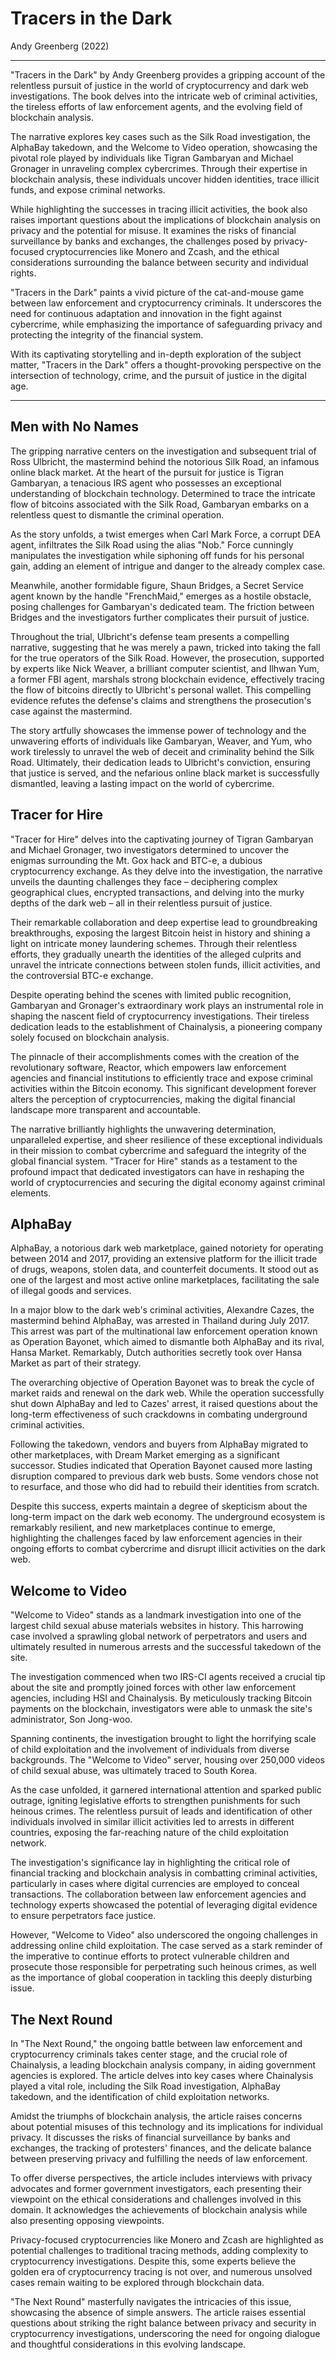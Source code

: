# Tracers in the Dark
Andy Greenberg (2022)

***

"Tracers in the Dark" by Andy Greenberg provides a gripping account of the relentless pursuit of justice in the world of cryptocurrency and dark web investigations. The book delves into the intricate web of criminal activities, the tireless efforts of law enforcement agents, and the evolving field of blockchain analysis.

The narrative explores key cases such as the Silk Road investigation, the AlphaBay takedown, and the Welcome to Video operation, showcasing the pivotal role played by individuals like Tigran Gambaryan and Michael Gronager in unraveling complex cybercrimes. Through their expertise in blockchain analysis, these individuals uncover hidden identities, trace illicit funds, and expose criminal networks.

While highlighting the successes in tracing illicit activities, the book also raises important questions about the implications of blockchain analysis on privacy and the potential for misuse. It examines the risks of financial surveillance by banks and exchanges, the challenges posed by privacy-focused cryptocurrencies like Monero and Zcash, and the ethical considerations surrounding the balance between security and individual rights.

"Tracers in the Dark" paints a vivid picture of the cat-and-mouse game between law enforcement and cryptocurrency criminals. It underscores the need for continuous adaptation and innovation in the fight against cybercrime, while emphasizing the importance of safeguarding privacy and protecting the integrity of the financial system.

With its captivating storytelling and in-depth exploration of the subject matter, "Tracers in the Dark" offers a thought-provoking perspective on the intersection of technology, crime, and the pursuit of justice in the digital age.

***


## Men with No Names
The gripping narrative centers on the investigation and subsequent trial of Ross Ulbricht, the mastermind behind the notorious Silk Road, an infamous online black market. At the heart of the pursuit for justice is Tigran Gambaryan, a tenacious IRS agent who possesses an exceptional understanding of blockchain technology. Determined to trace the intricate flow of bitcoins associated with the Silk Road, Gambaryan embarks on a relentless quest to dismantle the criminal operation.

As the story unfolds, a twist emerges when Carl Mark Force, a corrupt DEA agent, infiltrates the Silk Road using the alias "Nob." Force cunningly manipulates the investigation while siphoning off funds for his personal gain, adding an element of intrigue and danger to the already complex case.

Meanwhile, another formidable figure, Shaun Bridges, a Secret Service agent known by the handle "FrenchMaid," emerges as a hostile obstacle, posing challenges for Gambaryan's dedicated team. The friction between Bridges and the investigators further complicates their pursuit of justice.

Throughout the trial, Ulbricht's defense team presents a compelling narrative, suggesting that he was merely a pawn, tricked into taking the fall for the true operators of the Silk Road. However, the prosecution, supported by experts like Nick Weaver, a brilliant computer scientist, and Ilhwan Yum, a former FBI agent, marshals strong blockchain evidence, effectively tracing the flow of bitcoins directly to Ulbricht's personal wallet. This compelling evidence refutes the defense's claims and strengthens the prosecution's case against the mastermind.

The story artfully showcases the immense power of technology and the unwavering efforts of individuals like Gambaryan, Weaver, and Yum, who work tirelessly to unravel the web of deceit and criminality behind the Silk Road. Ultimately, their dedication leads to Ulbricht's conviction, ensuring that justice is served, and the nefarious online black market is successfully dismantled, leaving a lasting impact on the world of cybercrime.

## Tracer for Hire
"Tracer for Hire" delves into the captivating journey of Tigran Gambaryan and Michael Gronager, two investigators determined to uncover the enigmas surrounding the Mt. Gox hack and BTC-e, a dubious cryptocurrency exchange. As they delve into the investigation, the narrative unveils the daunting challenges they face – deciphering complex geographical clues, encrypted transactions, and delving into the murky depths of the dark web – all in their relentless pursuit of justice.

Their remarkable collaboration and deep expertise lead to groundbreaking breakthroughs, exposing the largest Bitcoin heist in history and shining a light on intricate money laundering schemes. Through their relentless efforts, they gradually unearth the identities of the alleged culprits and unravel the intricate connections between stolen funds, illicit activities, and the controversial BTC-e exchange.

Despite operating behind the scenes with limited public recognition, Gambaryan and Gronager's extraordinary work plays an instrumental role in shaping the nascent field of cryptocurrency investigations. Their tireless dedication leads to the establishment of Chainalysis, a pioneering company solely focused on blockchain analysis.

The pinnacle of their accomplishments comes with the creation of the revolutionary software, Reactor, which empowers law enforcement agencies and financial institutions to efficiently trace and expose criminal activities within the Bitcoin economy. This significant development forever alters the perception of cryptocurrencies, making the digital financial landscape more transparent and accountable.

The narrative brilliantly highlights the unwavering determination, unparalleled expertise, and sheer resilience of these exceptional individuals in their mission to combat cybercrime and safeguard the integrity of the global financial system. "Tracer for Hire" stands as a testament to the profound impact that dedicated investigators can have in reshaping the world of cryptocurrencies and securing the digital economy against criminal elements.

## AlphaBay
AlphaBay, a notorious dark web marketplace, gained notoriety for operating between 2014 and 2017, providing an extensive platform for the illicit trade of drugs, weapons, stolen data, and counterfeit documents. It stood out as one of the largest and most active online marketplaces, facilitating the sale of illegal goods and services.

In a major blow to the dark web's criminal activities, Alexandre Cazes, the mastermind behind AlphaBay, was arrested in Thailand during July 2017. This arrest was part of the multinational law enforcement operation known as Operation Bayonet, which aimed to dismantle both AlphaBay and its rival, Hansa Market. Remarkably, Dutch authorities secretly took over Hansa Market as part of their strategy.

The overarching objective of Operation Bayonet was to break the cycle of market raids and renewal on the dark web. While the operation successfully shut down AlphaBay and led to Cazes' arrest, it raised questions about the long-term effectiveness of such crackdowns in combating underground criminal activities.

Following the takedown, vendors and buyers from AlphaBay migrated to other marketplaces, with Dream Market emerging as a significant successor. Studies indicated that Operation Bayonet caused more lasting disruption compared to previous dark web busts. Some vendors chose not to resurface, and those who did had to rebuild their identities from scratch.

Despite this success, experts maintain a degree of skepticism about the long-term impact on the dark web economy. The underground ecosystem is remarkably resilient, and new marketplaces continue to emerge, highlighting the challenges faced by law enforcement agencies in their ongoing efforts to combat cybercrime and disrupt illicit activities on the dark web.

## Welcome to Video
"Welcome to Video" stands as a landmark investigation into one of the largest child sexual abuse materials websites in history. This harrowing case involved a sprawling global network of perpetrators and users and ultimately resulted in numerous arrests and the successful takedown of the site.

The investigation commenced when two IRS-CI agents received a crucial tip about the site and promptly joined forces with other law enforcement agencies, including HSI and Chainalysis. By meticulously tracking Bitcoin payments on the blockchain, investigators were able to unmask the site's administrator, Son Jong-woo.

Spanning continents, the investigation brought to light the horrifying scale of child exploitation and the involvement of individuals from diverse backgrounds. The "Welcome to Video" server, housing over 250,000 videos of child sexual abuse, was ultimately traced to South Korea.

As the case unfolded, it garnered international attention and sparked public outrage, igniting legislative efforts to strengthen punishments for such heinous crimes. The relentless pursuit of leads and identification of other individuals involved in similar illicit activities led to arrests in different countries, exposing the far-reaching nature of the child exploitation network.

The investigation's significance lay in highlighting the critical role of financial tracking and blockchain analysis in combatting criminal activities, particularly in cases where digital currencies are employed to conceal transactions. The collaboration between law enforcement agencies and technology experts showcased the potential of leveraging digital evidence to ensure perpetrators face justice.

However, "Welcome to Video" also underscored the ongoing challenges in addressing online child exploitation. The case served as a stark reminder of the imperative to continue efforts to protect vulnerable children and prosecute those responsible for perpetrating such heinous crimes, as well as the importance of global cooperation in tackling this deeply disturbing issue.

## The Next Round
In "The Next Round," the ongoing battle between law enforcement and cryptocurrency criminals takes center stage, and the crucial role of Chainalysis, a leading blockchain analysis company, in aiding government agencies is explored. The article delves into key cases where Chainalysis played a vital role, including the Silk Road investigation, AlphaBay takedown, and the identification of child exploitation networks.

Amidst the triumphs of blockchain analysis, the article raises concerns about potential misuses of this technology and its implications for individual privacy. It discusses the risks of financial surveillance by banks and exchanges, the tracking of protesters' finances, and the delicate balance between preserving privacy and fulfilling the needs of law enforcement.

To offer diverse perspectives, the article includes interviews with privacy advocates and former government investigators, each presenting their viewpoint on the ethical considerations and challenges involved in this domain. It acknowledges the achievements of blockchain analysis while also presenting opposing viewpoints.

Privacy-focused cryptocurrencies like Monero and Zcash are highlighted as potential challenges to traditional tracing methods, adding complexity to cryptocurrency investigations. Despite this, some experts believe the golden era of cryptocurrency tracing is not over, and numerous unsolved cases remain waiting to be explored through blockchain data.

"The Next Round" masterfully navigates the intricacies of this issue, showcasing the absence of simple answers. The article raises essential questions about striking the right balance between privacy and security in cryptocurrency investigations, underscoring the need for ongoing dialogue and thoughtful considerations in this evolving landscape.

